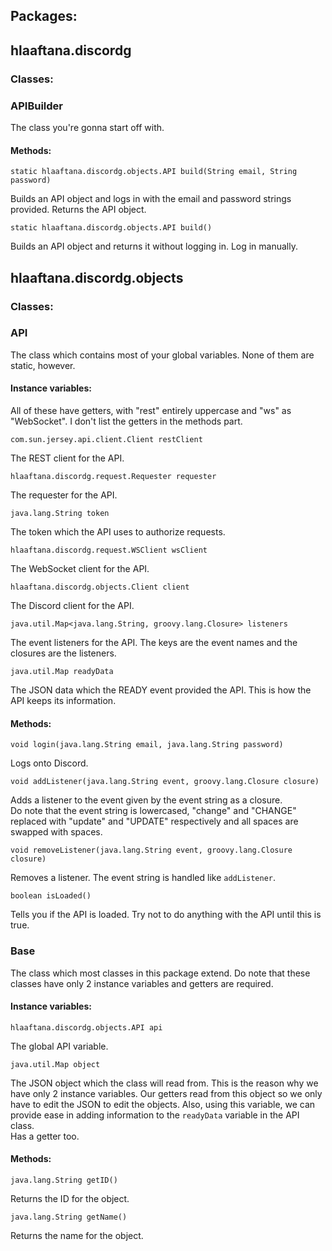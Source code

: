 ## Packages:
## hlaaftana.discordg

### Classes:
### APIBuilder

The class you're gonna start off with. 

#### Methods:

`static hlaaftana.discordg.objects.API build(String email, String password)`

Builds an API object and logs in with the email and password strings provided. Returns the API object.

`static hlaaftana.discordg.objects.API build()`

Builds an API object and returns it without logging in. Log in manually.

## hlaaftana.discordg.objects

### Classes:
### API

The class which contains most of your global variables. None of them are static, however. 

#### Instance variables:

All of these have getters, with "rest" entirely uppercase and "ws" as "WebSocket". I don't list the getters in the methods part.

`com.sun.jersey.api.client.Client restClient`

The REST client for the API.

`hlaaftana.discordg.request.Requester requester`

The requester for the API.

`java.lang.String token`

The token which the API uses to authorize requests.

`hlaaftana.discordg.request.WSClient wsClient`

The WebSocket client for the API.

`hlaaftana.discordg.objects.Client client`

The Discord client for the API.

`java.util.Map<java.lang.String, groovy.lang.Closure> listeners`

The event listeners for the API. The keys are the event names and the closures are the listeners.

`java.util.Map readyData`

The JSON data which the READY event provided the API. This is how the API keeps its information.

#### Methods:

`void login(java.lang.String email, java.lang.String password)`

Logs onto Discord. 

`void addListener(java.lang.String event, groovy.lang.Closure closure)`

Adds a listener to the event given by the event string as a closure.  
Do note that the event string is lowercased, "change" and "CHANGE" replaced with "update" and "UPDATE" respectively and all spaces are swapped with spaces.

`void removeListener(java.lang.String event, groovy.lang.Closure closure)`

Removes a listener. The event string is handled like `addListener`.

`boolean isLoaded()`

Tells you if the API is loaded. Try not to do anything with the API until this is true.

### Base

The class which most classes in this package extend. Do note that these classes have only 2 instance variables and getters are required.

#### Instance variables:

`hlaaftana.discordg.objects.API api`

The global API variable.

`java.util.Map object`

The JSON object which the class will read from. This is the reason why we have only 2 instance variables. Our getters read from this object so we only have to edit the JSON to edit the objects. Also, using this variable, we can provide ease in adding information to the `readyData` variable in the API class.  
Has a getter too.

#### Methods:

`java.lang.String getID()`

Returns the ID for the object.

`java.lang.String getName()`

Returns the name for the object.
